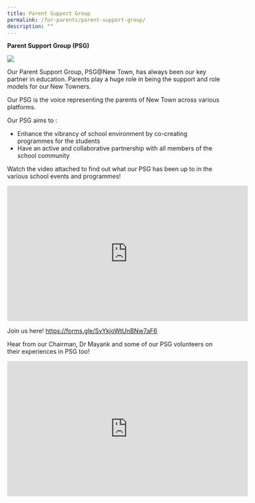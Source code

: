 ```yaml
---
title: Parent Support Group
permalink: /for-parents/parent-support-group/
description: ""
---
```

**Parent Support Group (PSG)**

**![](https://lh6.googleusercontent.com/prgOOVBg9Gs_Q-JVOVgAW4JJ975pVSbnJRRhwTtXUAe8_caVmSjsomFyxbJo-G2xCd81l9Ve0Dj8yQmqmKBkr2djXIeQATe8C5kTjm5HMwaw4D4_4PLxQOZ_2yjD4jBt4mldNxQG0Z2jZYFf4p8Em6NnqiS67FiCe56PNqhbZhIorA06s5YvnwjXeHPPHQ)**

Our Parent Support Group, PSG@New Town, has always been our key partner in education. Parents play a huge role in being the support and role models for our New Towners.

Our PSG is the voice representing the parents of New Town across various platforms. 

Our PSG aims to :
* Enhance the vibrancy of school environment by co-creating programmes for the students
* Have an active and collaborative partnership with all members of the school community

Watch the video attached to find out what our PSG has been up to in the various school events and programmes! 

<iframe width="560" height="315" src="https://www.youtube.com/embed/hgrNR-lkbjo" title="YouTube video player" frameborder="0" allow="accelerometer; autoplay; clipboard-write; encrypted-media; gyroscope; picture-in-picture" allowfullscreen></iframe>

Join us here! https://forms.gle/SvYkjoWtUnBNw7aF6

Hear from our Chairman, Dr Mayank and some of our PSG volunteers on their experiences in PSG too!

<iframe width="560" height="315" src="https://www.youtube.com/embed/mzo61VmFMhk" title="YouTube video player" frameborder="0" allow="accelerometer; autoplay; clipboard-write; encrypted-media; gyroscope; picture-in-picture" allowfullscreen></iframe>